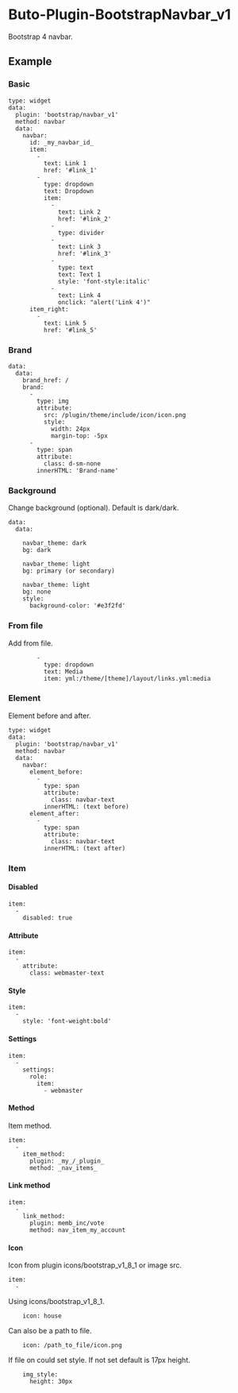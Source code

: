 # Buto-Plugin-BootstrapNavbar_v1
Bootstrap 4 navbar.

## Example
### Basic
```
type: widget
data:
  plugin: 'bootstrap/navbar_v1'
  method: navbar
  data:
    navbar:
      id: _my_navbar_id_
      item:
        -
          text: Link 1
          href: '#link_1'
        -
          type: dropdown
          text: Dropdown
          item:
            -
              text: Link 2
              href: '#link_2'
            -
              type: divider
            -
              text: Link 3
              href: '#link_3'
            -
              type: text
              text: Text 1
              style: 'font-style:italic'
            -
              text: Link 4
              onclick: "alert('Link 4')"
      item_right:
        -
          text: Link 5
          href: '#link_5'
```

### Brand
```
data:
  data:
    brand_href: /
    brand:
      -
        type: img
        attribute:
          src: /plugin/theme/include/icon/icon.png
          style:
            width: 24px
            margin-top: -5px
      -
        type: span
        attribute:
          class: d-sm-none
        innerHTML: 'Brand-name'
```
### Background
Change background (optional). Default is dark/dark.
```
data:
  data:
```
```
    navbar_theme: dark
    bg: dark
```
```
    navbar_theme: light
    bg: primary (or secondary)
```
```
    navbar_theme: light
    bg: none
    style:
      background-color: '#e3f2fd'
```

### From file
Add from file.
```
        -
          type: dropdown
          text: Media
          item: yml:/theme/[theme]/layout/links.yml:media
```

### Element
Element before and after.
```
type: widget
data:
  plugin: 'bootstrap/navbar_v1'
  method: navbar
  data:
    navbar:
      element_before:
        -
          type: span
          attribute:
            class: navbar-text
          innerHTML: (text before)
      element_after:
        -
          type: span
          attribute:
            class: navbar-text
          innerHTML: (text after)
```
### Item
#### Disabled
```
item:
  -
    disabled: true
```
#### Attribute
```
item:
  -
    attribute:
      class: webmaster-text
```
#### Style
```
item:
  -
    style: 'font-weight:bold'
```
#### Settings
```
item:
  -
    settings:
      role:
        item:
          - webmaster
```
#### Method
Item method.
```
item:
  -
    item_method:
      plugin: _my_/_plugin_
      method: _nav_items_
```
#### Link method
```
item:
  -
    link_method:
      plugin: memb_inc/vote
      method: nav_item_my_account
```
#### Icon
Icon from plugin icons/bootstrap_v1_8_1 or image src.
```
item:
  -
```
Using icons/bootstrap_v1_8_1.
```
    icon: house
```
Can also be a path to file.
```
    icon: /path_to_file/icon.png
```
If file on could set style.
If not set default is 17px height.
```
    img_style:
      height: 30px
```
